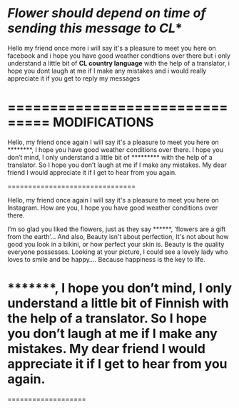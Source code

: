 ***Flower should depend on time of sending this message to CL****
================================

Hello my friend once more i will say it's a pleasure to meet you here on facebook and i hope you have good weather condtions over there but i only understand a little bit of **CL country language** with the help of a translator, i hope you dont laugh at me if I make any mistakes and i would really appreciate it if you get to reply my messages

===============================
**MODIFICATIONS** 
===============================

Hello, my friend once again I will say it's a pleasure to meet you here on ********, I hope you have good weather conditions over there. I hope you don’t mind, I only understand a little bit of ********* with the help of a translator. So I hope you don’t laugh at me if I make any mistakes. My dear friend I would appreciate it if I get to hear from you again.

===============================

Hello, my friend once again I will say it's a pleasure to meet you here on Instagram. How are you, I hope you have good weather conditions over there. 

I’m so glad you liked the flowers, just as they say ******, ‘flowers are a gift from the earth’... And also, Beauty isn't about perfection, It's not about how good you look in a bikini, or how perfect your skin is. Beauty is the quality everyone possesses. Looking at your picture, I could see a lovely lady who loves to smile and be happy…. Because happiness is the key to life.

*******, I hope you don’t mind, I only understand a little bit of Finnish with the help of a translator. So I hope you don’t laugh at me if I make any mistakes. My dear friend I would appreciate it if I get to hear from you again.
=====================================================


===================